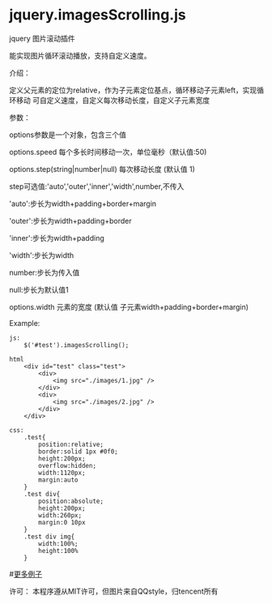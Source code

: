 jquery.imagesScrolling.js
=========================

jquery 图片滚动插件

能实现图片循环滚动播放，支持自定义速度。

介绍：

  定义父元素的定位为relative，作为子元素定位基点，循环移动子元素left，实现循环移动
 可自定义速度，自定义每次移动长度，自定义子元素宽度
 
参数：

 options参数是一个对象，包含三个值
 
options.speed 每个多长时间移动一次，单位毫秒（默认值:50)

options.step(string|number|null) 每次移动长度 (默认值 1)

  step可选值:'auto','outer','inner','width',number,不传入
  
  'auto':步长为width+padding+border+margin
  
  'outer':步长为width+padding+border
  
  'inner':步长为width+padding
  
  'width':步长为width
  
  number:步长为传入值
  
  null:步长为默认值1
  
options.width 元素的宽度 (默认值 子元素width+padding+border+margin)

Example:

	js:
		$('#test').imagesScrolling();
	
	html
		<div id="test" class="test">
			<div>
				<img src="./images/1.jpg" />
		    </div>
		    <div>
				<img src="./images/2.jpg" />
		    </div>
		</div>
	
	css:
		.test{
			position:relative;
			border:solid 1px #0f0;
			height:200px;
			overflow:hidden;
			width:1120px;
			margin:auto
		}
		.test div{
			position:absolute;
			height:200px;
			width:260px;
			margin:0 10px
		}
		.test div img{
			width:100%;
			height:100%
		}
		
#[更多例子](http://yanhaijing.github.io/jquery.imagesScrolling.js/example/demo.html)
		
许可：
 本程序遵从MIT许可，但图片来自QQstyle，归tencent所有